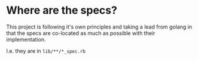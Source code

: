 # Where are the specs?

This project is following it's own principles and taking a lead from golang in that
the specs are co-located as much as possible with their implementation.

I.e. they are in `lib/**/*_spec.rb`
